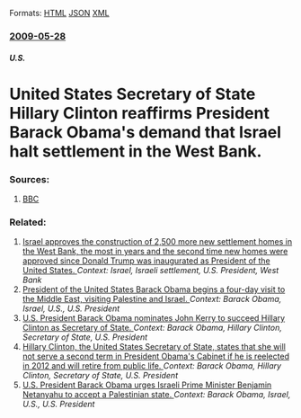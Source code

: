 
Formats: [HTML](/news/2009/05/28/united-states-secretary-of-state-hillary-clinton-reaffirms-president-barack-obama-s-demand-that-israel-halt-settlement-in-the-west-bank.html)  [JSON](/news/2009/05/28/united-states-secretary-of-state-hillary-clinton-reaffirms-president-barack-obama-s-demand-that-israel-halt-settlement-in-the-west-bank.json)  [XML](/news/2009/05/28/united-states-secretary-of-state-hillary-clinton-reaffirms-president-barack-obama-s-demand-that-israel-halt-settlement-in-the-west-bank.xml)  

### [2009-05-28](/news/2009/05/28/index.md)

##### U.S.
#  United States Secretary of State Hillary Clinton reaffirms President Barack Obama's demand that Israel halt settlement in the West Bank. 




### Sources:

1. [BBC](http://news.bbc.co.uk/2/hi/middle_east/8071234.stm)

### Related:

1. [Israel approves the construction of 2,500 more new settlement homes in the West Bank, the most in years and the second time new homes were approved since Donald Trump was inaugurated as President of the United States. ](/news/2017/01/24/israel-approves-the-construction-of-2-500-more-new-settlement-homes-in-the-west-bank-the-most-in-years-and-the-second-time-new-homes-were-a.md) _Context: Israel, Israeli settlement, U.S. President, West Bank_
2. [President of the United States Barack Obama begins a four-day visit to the Middle East, visiting Palestine and Israel. ](/news/2013/03/20/president-of-the-united-states-barack-obama-begins-a-four-day-visit-to-the-middle-east-visiting-palestine-and-israel.md) _Context: Barack Obama, Israel, U.S., U.S. President_
3. [U.S. President Barack Obama nominates John Kerry to succeed Hillary Clinton as Secretary of State. ](/news/2012/12/21/u-s-president-barack-obama-nominates-john-kerry-to-succeed-hillary-clinton-as-secretary-of-state.md) _Context: Barack Obama, Hillary Clinton, Secretary of State, U.S. President_
4. [Hillary Clinton, the United States Secretary of State, states that she will not serve a second term in President Obama's Cabinet if he is reelected in 2012 and will retire from public life. ](/news/2011/03/16/hillary-clinton-the-united-states-secretary-of-state-states-that-she-will-not-serve-a-second-term-in-president-obama-s-cabinet-if-he-is-re.md) _Context: Barack Obama, Hillary Clinton, Secretary of State, U.S. President_
5. [ U.S. President Barack Obama urges Israeli Prime Minister Benjamin Netanyahu to accept a Palestinian state. ](/news/2009/05/18/u-s-president-barack-obama-urges-israeli-prime-minister-benjamin-netanyahu-to-accept-a-palestinian-state.md) _Context: Barack Obama, Israel, U.S., U.S. President_
